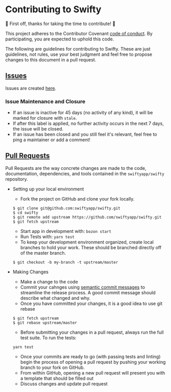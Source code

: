 # Contributing to Swifty

:tada: First off, thanks for taking the time to contribute! :tada:

This project adheres to the Contributor Covenant [code of conduct](CODE_OF_CONDUCT.md).
By participating, you are expected to uphold this code. 

The following are guidelines for contributing to Swifty.
These are just guidelines, not rules, use your best judgment and feel free to
propose changes to this document in a pull request.

## [Issues](https://github.com/swiftyapp/swifty/issues)

Issues are created [here](https://github.com/swiftyapp/swifty/issues/new).

### Issue Maintenance and Closure
* If an issue is inactive for 45 days (no activity of any kind), it will be marked for closure with `stale`.
* If after this label is applied, no further activity occurs in the next 7 days, the issue will be closed.
* If an issue has been closed and you still feel it's relevant, feel free to ping a maintainer or add a comment!

## [Pull Requests](https://github.com/swiftyapp/swifty/pulls)

Pull Requests are the way concrete changes are made to the code, documentation,
dependencies, and tools contained in the `swiftyapp/swifty` repository.

* Setting up your local environment
  * Fork the project on GitHub and clone your fork locally.
  ```
  $ git clone git@github.com:swiftyapp/swifty.git
  $ cd swifty
  $ git remote add upstream https://github.com/swiftyapp/swifty.git
  $ git fetch upstream
  ```
  * Start app in development with:
  `bozon start`
  * Run Tests with:
  `yarn test`
  * To keep your development environment organized, create local branches to hold your work. These should be branched directly off of the master branch.
  ```
  $ git checkout -b my-branch -t upstream/master
  ```
* Making Changes
  * Make a change to the code
  * Commit your cahnges using [semantic commit messages](https://www.conventionalcommits.org/en/v1.0.0-beta.4/) to streamline the release process. A good commit message should describe what changed and why.
  * Once you have committed your changes, it is a good idea to use git rebase
  ```
  $ git fetch upstream
  $ git rebase upstream/master
  ```
  * Before submitting your changes in a pull request, always run the full test suite. To run the tests:
  ```
  yarn test
  ```
  
  * Once your commits are ready to go (with passing tests and linting) begin the process of opening a pull request by pushing your working branch to your fork on GitHub.
  * From within GitHub, opening a new pull request will present you with a template that should be filled out
  * Discuss changes and update pull request
